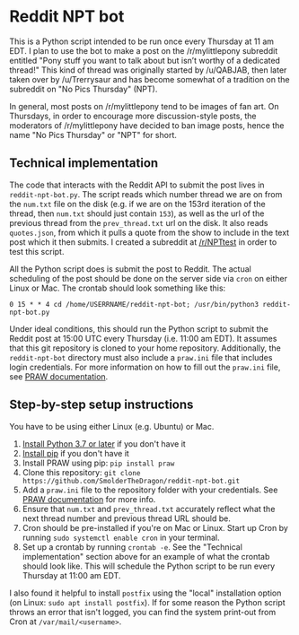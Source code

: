 # Reddit NPT bot

This is a Python script intended to be run once every Thursday at 11 am EDT. I plan to use the bot to make a post on the /r/mylittlepony subreddit entitled "Pony stuff you want to talk about but isn’t worthy of a dedicated thread!" This kind of thread was originally started by /u/QABJAB, then later taken over by /u/Trerrysaur and has become somewhat of a tradition on the subreddit on "No Pics Thursday" (NPT).

In general, most posts on /r/mylittlepony tend to be images of fan art. On Thursdays, in order to encourage more discussion-style posts, the moderators of /r/mylittlepony have decided to ban image posts, hence the name "No Pics Thursday" or "NPT" for short.

## Technical implementation

The code that interacts with the Reddit API to submit the post lives in `reddit-npt-bot.py`. The script reads which number thread we are on from the `num.txt` file on the disk (e.g. if we are on the 153rd iteration of the thread, then `num.txt` should just contain `153`), as well as the url of the previous thread from the `prev_thread.txt` url on the disk. It also reads `quotes.json`, from which it pulls a quote from the show to include in the text post which it then submits. I created a subreddit at [/r/NPTtest](https://www.reddit.com/r/NPTtest/) in order to test this script.

All the Python script does is submit the post to Reddit. The actual scheduling of the post should be done on the server side via `cron` on either Linux or Mac. The crontab should look something like this:

```
0 15 * * 4 cd /home/USERRNAME/reddit-npt-bot; /usr/bin/python3 reddit-npt-bot.py
```

Under ideal conditions, this should run the Python script to submit the Reddit post at 15:00 UTC every Thursday (i.e. 11:00 am EDT). It assumes that this git repository is cloned to your home repository. Additionally, the `reddit-npt-bot` directory must also include a `praw.ini` file that includes login credentials. For more information on how to fill out the `praw.ini` file, see [PRAW documentation](https://praw.readthedocs.io/en/latest/getting_started/configuration/prawini.html).

## Step-by-step setup instructions

You have to be using either Linux (e.g. Ubuntu) or Mac.

1. [Install Python 3.7 or later](https://www.python.org/downloads/) if you don't have it
2. [Install pip](https://pip.pypa.io/en/stable/installing/) if you don't have it
3. Install PRAW using pip: `pip install praw`
4. Clone this repository: `git clone https://github.com/SmolderTheDragon/reddit-npt-bot.git`
5. Add a `praw.ini` file to the repository folder with your credentials. See [PRAW documentation](https://praw.readthedocs.io/en/latest/getting_started/configuration/prawini.html) for more info.
6. Ensure that `num.txt` and `prev_thread.txt` accurately reflect what the next thread number and previous thread URL should be.
7. Cron should be pre-installed if you're on Mac or Linux. Start up Cron by running `sudo systemctl enable cron` in your terminal.
8. Set up a crontab by running `crontab -e`. See the "Technical implementation" section above for an example of what the crontab should look like. This will schedule the Python script to be run every Thursday at 11:00 am EDT.

I also found it helpful to install `postfix` using the "local" installation option (on Linux: `sudo apt install postfix`). If for some reason the Python script throws an error that isn't logged, you can find the system print-out from Cron at `/var/mail/<username>`.
